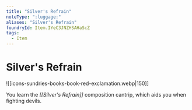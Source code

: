 ```yaml
---
title: "Silver's Refrain"
noteType: ":luggage:"
aliases: "Silver's Refrain"
foundryId: Item.IYeC3JNZHSAHaScZ
tags:
  - Item
---
```


# Silver's Refrain
![[icons-sundries-books-book-red-exclamation.webp|150]]

You learn the _[[Silver's Refrain]]_ composition cantrip, which aids you when fighting devils.
